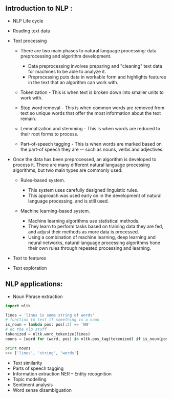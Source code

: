 ## Introduction to NLP :

* NLP Life cycle
* Reading text data
* Text processing

  * There are two main phases to natural language processing: data preprocessing and algorithm development.
    *  Data preprocessing involves preparing and "cleaning" text data for machines to be able to analyze it. 
    *  Preprocessing puts data in workable form and highlights features in the text that an algorithm can work with.

  * Tokenization - This is when text is broken down into smaller units to work with.
  * Stop word removal - This is when common words are removed from text so unique words that offer the most information about the text remain.
  * Lemmatization and stemming - This is when words are reduced to their root forms to process.
  * Part-of-speech tagging - This is when words are marked based on the part-of speech they are -- such as nouns, verbs and adjectives.

 * Once the data has been preprocessed, an algorithm is developed to process it. There are many different natural language processing algorithms, but two main types are commonly used:
   * Rules-based system. 
     * This system uses carefully designed linguistic rules. 
     * This approach was used early on in the development of natural language processing, and is still used.

   * Machine learning-based system. 
     * Machine learning algorithms use statistical methods. 
     * They learn to perform tasks based on training data they are fed, and adjust their methods as more data is processed. 
     * Using a combination of machine learning, deep learning and neural networks, natural language processing algorithms hone their own rules through repeated processing and learning.


* Text to features
* Text exploration

## NLP applications:

* Noun Phrase extraction

```Python
import nltk

lines = 'lines is some string of words'
# function to test if something is a noun
is_noun = lambda pos: pos[:2] == 'NN'
# do the nlp stuff
tokenized = nltk.word_tokenize(lines)
nouns = [word for (word, pos) in nltk.pos_tag(tokenized) if is_noun(pos)] 

print nouns
>>> ['lines', 'string', 'words']

```

* Text similarity
* Parts of speech tagging
* Information extraction NER – Entity recognition
* Topic modelling
* Sentiment analysis
* Word sense disambiguation


